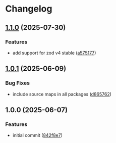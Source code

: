 # Changelog

## [1.1.0](https://github.com/DASPRiD/jsonapi-serde-js/compare/client-v1.0.1...client-v1.1.0) (2025-07-30)


### Features

* add support for zod v4 stable ([a575177](https://github.com/DASPRiD/jsonapi-serde-js/commit/a5751773ce4747867301b21ee8532d4c311032b1))

## [1.0.1](https://github.com/DASPRiD/jsonapi-serde-js/compare/client-v1.0.0...client-v1.0.1) (2025-06-09)


### Bug Fixes

* include source maps in all packages ([d865762](https://github.com/DASPRiD/jsonapi-serde-js/commit/d8657621ae9d3acb67bca0bda9cfacdffa409bad))

## 1.0.0 (2025-06-07)


### Features

* initial commit ([842f8e7](https://github.com/DASPRiD/jsonapi-serde-js/commit/842f8e73268d2ca61e4d63acf1401927e471435f))
